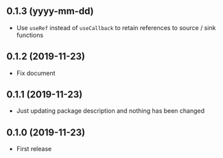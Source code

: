 ## 0.1.3 (yyyy-mm-dd)
- Use `useRef` instead of `useCallback` to retain references to source / sink functions

## 0.1.2 (2019-11-23)
- Fix document

## 0.1.1 (2019-11-23)
- Just updating package description and nothing has been changed

## 0.1.0 (2019-11-23)
- First release
